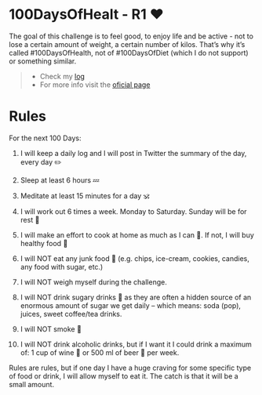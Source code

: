 # 100DaysOfHealt - R1 :heart:

The goal of this challenge is to feel good, to enjoy life and be active - not to lose a certain amount of weight, a certain number of kilos. That’s why it’s called #100DaysOfHealth, not of #100DaysOfDiet (which I do not support) or something similar.

 >  - Check my [log](https://github.com/ledisalvo/100DaysOfX/blob/master/100DaysOfHealth/Log.md)
 >  - For more info visit the [oficial page](https://www.100daysofx.com/where-x-is/health/)
 

# Rules
For the next 100 Days:

1. I will keep a daily log and I will post in Twitter the summary of the day, every day  :pencil2:

2. Sleep at least 6 hours  :zzz:

3. Meditate at least 15 minutes for a day  :om:

4. I will work out 6 times a week. Monday to Saturday. Sunday will be for rest  :muscle:

5. I will make an effort to cook at home as much as I can :fork_and_knife:. If not, I will buy healthy food  :apple:

6. I will NOT eat any junk food :fries: (e.g. chips, ice-cream, cookies, candies, any food with sugar, etc.)

7. I will NOT weigh myself during the challenge.

8. I will NOT drink sugary drinks  :candy: as they are often a hidden source of an enormous amount of sugar we get daily – which means: soda (pop), juices, sweet coffee/tea drinks.

9. I will NOT smoke :smoking:

10. I will NOT drink alcoholic drinks, but if I want it I could drink a maximum of: 1 cup of wine :wine_glass: or 500 ml of beer  :beer: per week.
    
Rules are rules, but if one day I have a huge craving for some specific type of food or drink, I will allow myself to eat it. The catch is that it will be a small amount.
